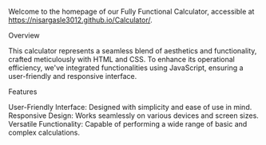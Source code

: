 Welcome to the homepage of our Fully Functional Calculator, accessible at https://nisargasle3012.github.io/Calculator/.

Overview

This calculator represents a seamless blend of aesthetics and functionality, crafted meticulously with HTML and CSS. To enhance its operational efficiency, we've integrated functionalities using JavaScript, ensuring a user-friendly and responsive interface.

Features

User-Friendly Interface: Designed with simplicity and ease of use in mind.
Responsive Design: Works seamlessly on various devices and screen sizes.
Versatile Functionality: Capable of performing a wide range of basic and complex calculations.
